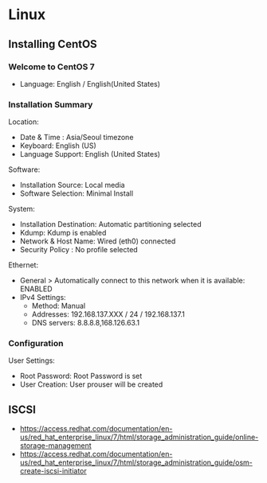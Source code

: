 # Linux

## Installing CentOS

### Welcome to CentOS 7

- Language: English / English(United States)

### Installation Summary

Location:

- Date & Time : Asia/Seoul timezone
- Keyboard: English (US)
- Language Support: English (United States)

Software:

- Installation Source: Local media
- Software Selection: Minimal Install

System:

- Installation Destination: Automatic partitioning selected
- Kdump: Kdump is enabled
- Network & Host Name: Wired (eth0) connected
- Security Policy : No profile selected

Ethernet:

- General > Automatically connect to this network when it is available: ENABLED
- IPv4 Settings:
  - Method: Manual
  - Addresses: 192.168.137.XXX / 24 / 192.168.137.1
  - DNS servers: 8.8.8.8,168.126.63.1

### Configuration

User Settings:

- Root Password: Root Password is set
- User Creation: User prouser will be created

## ISCSI

- https://access.redhat.com/documentation/en-us/red_hat_enterprise_linux/7/html/storage_administration_guide/online-storage-management
- https://access.redhat.com/documentation/en-us/red_hat_enterprise_linux/7/html/storage_administration_guide/osm-create-iscsi-initiator
